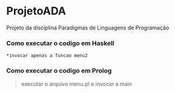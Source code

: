 # ProjetoADA
Projeto da disciplina Paradigmas de Linguagens de Programação

### Como executar o codigo em Haskell
	*invocar apenas a funcao menu2
	
### Como executar o codigo em Prolog
>executar o arquivo menu.pl e invocar a main
